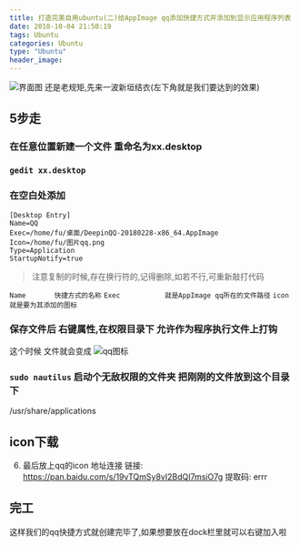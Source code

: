 ```yaml
---
title: 打造完美自用ubuntu(二)给AppImage qq添加快捷方式并添加到显示应用程序列表
date: 2018-10-04 21:50:19
tags: Ubuntu
categories: Ubuntu
type: "Ubuntu"
header_image: 
---
```

![界面图](http://image.fujs.top/ubuntu18.04-2-index.png)
还是老规矩,先来一波新垣结衣(左下角就是我们要达到的效果)
## 5步走
### 在任意位置新建一个文件 重命名为xx.desktop
### `gedit xx.desktop`
### 在空白处添加
```
[Desktop Entry]
Name=QQ
Exec=/home/fu/桌面/DeepinQQ-20180228-x86_64.AppImage
Icon=/home/fu/图片qq.png           
Type=Application
StartupNotify=true
```
>注意复制的时候,存在换行符的,记得删除,如若不行,可重新敲打代码

`Name		快捷方式的名称`
`Exec			就是AppImage qq所在的文件路径`
`icon			就是要为其添加的图标`

### 保存文件后 右键属性,在权限目录下 **允许作为程序执行文件上**打钩
这个时候 文件就会变成
![qq图标](http://image.fujs.top/ubuntu18.04-2-qq.png)
### `sudo nautilus` 启动个无敌权限的文件夹 把刚刚的文件放到这个目录下
 /usr/share/applications
## icon下载
 6. 最后放上qq的icon 地址连接
 链接: https://pan.baidu.com/s/19vTQmSy8vI2BdQI7msiO7g 提取码: errr
 
## 完工
这样我们的qq快捷方式就创建完毕了,如果想要放在dock栏里就可以右键加入啦